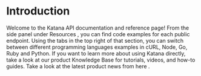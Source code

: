 # Introduction

Welcome to the Katana API documentation and reference page! From the side panel under
Resources , you can find code examples for each public endpoint. Using the tabs in the
top right of that section, you can switch between different programming languages
examples in cURL, Node, Go, Ruby and Python. If you want to learn more about using
Katana directly, take a look at our product Knowledge Base for tutorials, videos, and
how-to guides. Take a look at the latest product news from here .
